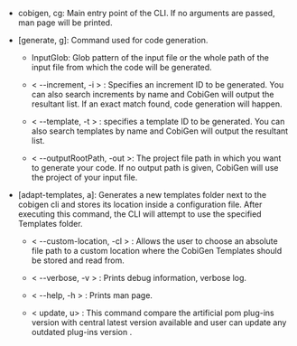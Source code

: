 * cobigen, cg: Main entry point of the CLI. If no arguments are passed, man page will be printed.

* [generate, g]: Command used for code generation.

   - InputGlob: Glob pattern of the input file or the whole path of the input file from which the code will be generated.

   - < --increment, -i > : Specifies an increment ID to be generated. You can also search increments by name and CobiGen will output the resultant list. If an exact match found, code generation will happen.

   - < --template, -t > : specifies a template ID to be generated. You can also search templates by name and CobiGen will output the resultant list.

   - < --outputRootPath, -out >: The project file path in which you want to generate your code. If no output path is given, CobiGen will use the project of your input file.

* [adapt-templates, a]: Generates a new templates folder next to the cobigen cli and stores its location    inside  a configuration file. After executing this command, the CLI will attempt to use the specified Templates folder.

    - < --custom-location, -cl > : Allows the user to choose an absolute file path to a custom location where the CobiGen Templates should be stored and read from.

    - < --verbose, -v > : Prints debug information, verbose log.

    - < --help, -h > : Prints man page.

    - < update, u> : This command compare the artificial pom plug-ins version with central latest version available and user can update any outdated plug-ins version .